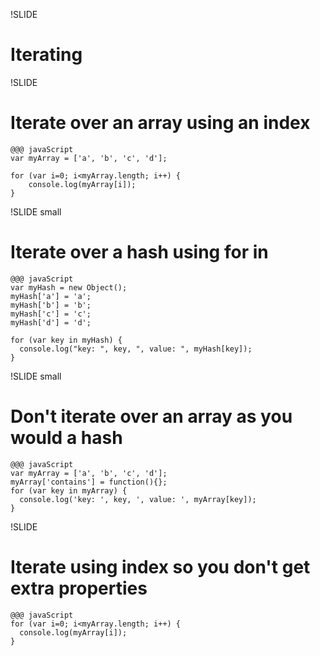 !SLIDE
# Iterating #

!SLIDE 
# Iterate over an array using an index #

    @@@ javaScript
    var myArray = ['a', 'b', 'c', 'd'];
    
    for (var i=0; i<myArray.length; i++) {
        console.log(myArray[i]);
    }

!SLIDE small
# Iterate over a hash using for in #

    @@@ javaScript
    var myHash = new Object(); 
    myHash['a'] = 'a'; 
    myHash['b'] = 'b'; 
    myHash['c'] = 'c'; 
    myHash['d'] = 'd';
    
    for (var key in myHash) {
      console.log("key: ", key, ", value: ", myHash[key]);
    }
    
!SLIDE small
# Don't iterate over an array as you would a hash #

    @@@ javaScript
    var myArray = ['a', 'b', 'c', 'd']; 
    myArray['contains'] = function(){}; 
    for (var key in myArray) {
      console.log('key: ', key, ', value: ', myArray[key]);
    }
    
!SLIDE
# Iterate using index so you don't get extra properties #
    @@@ javaScript
    for (var i=0; i<myArray.length; i++) {
      console.log(myArray[i]);
    }